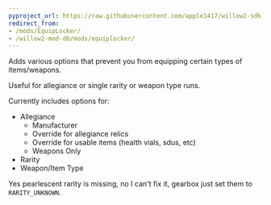 ```yaml
---
pyproject_url: https://raw.githubusercontent.com/apple1417/willow2-sdk-mods/master/equip_locker/pyproject.toml
redirect_from:
- /mods/EquipLocker/
- /willow2-mod-db/mods/equiplocker/
---
```

Adds various options that prevent you from equipping certain types of items/weapons.

Useful for allegiance or single rarity or weapon type runs.

Currently includes options for:
- Allegiance
  - Manufacturer
  - Override for allegiance relics
  - Override for usable items (health vials, sdus, etc)
  - Weapons Only
- Rarity
- Weapon/Item Type

Yes pearlescent rarity is missing, no I can't fix it, gearbox just set them to `RARITY_UNKNOWN`.
